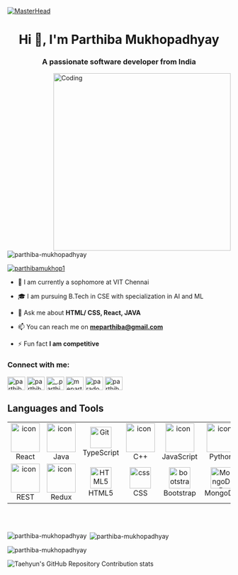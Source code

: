 [![MasterHead](https://theacemakers.com/wp-content/uploads/2020/05/website-clipart-internet-gif-18.gif)](https://Parthiba-Mukhopadhyay.io)

<h1 align="center">Hi 👋, I'm Parthiba Mukhopadhyay</h1>
<h3 align="center">A passionate software developer from India</h3>
<img align="right" alt="Coding" width="400" src="https://cdn.dribbble.com/users/2131993/screenshots/4948736/thoughtworks-gif_dribbble.gif">
<p align="left"> <img src="https://komarev.com/ghpvc/?username=parthiba-mukhopadhyay&label=Profile%20views&color=0e75b6&style=flat" alt="parthiba-mukhopadhyay" /> </p>

<p align="left"> <a href="https://twitter.com/parthibamukhop1" target="blank"><img src="https://img.shields.io/twitter/follow/parthibamukhop1?logo=twitter&style=for-the-badge" alt="parthibamukhop1" /></a> </p>

- 🏫 I am currently a sophomore at VIT Chennai 

- 🎓 I am pursuing B.Tech in CSE with specialization in AI and ML

- 💬 Ask me about **HTML/ CSS, React, JAVA**

- 📫 You can reach me on **meparthiba@gmail.com**

- ⚡ Fun fact **I am competitive**

<h3 align="left">Connect with me:</h3>
<p align="left">
<a href="https://twitter.com/parthibamukhop1" target="blank"><img align="center" src="https://raw.githubusercontent.com/rahuldkjain/github-profile-readme-generator/master/src/images/icons/Social/twitter.svg" alt="parthibamukhop1" height="30" width="40" /></a>
<a href="https://linkedin.com/in/parthiba-mukhopadhyay" target="blank"><img align="center" src="https://raw.githubusercontent.com/rahuldkjain/github-profile-readme-generator/master/src/images/icons/Social/linked-in-alt.svg" alt="parthiba-mukhopadhyay" height="30" width="40" /></a>
<a href="https://instagram.com/_.parthiba._" target="blank"><img align="center" src="https://raw.githubusercontent.com/rahuldkjain/github-profile-readme-generator/master/src/images/icons/Social/instagram.svg" alt="_.parthiba._" height="30" width="40" /></a>
<a href="https://www.hackerrank.com/meparthiba" target="blank"><img align="center" src="https://raw.githubusercontent.com/rahuldkjain/github-profile-readme-generator/master/src/images/icons/Social/hackerrank.svg" alt="meparthiba" height="30" width="40" /></a>
<a href="https://www.leetcode.com/paradox_2002" target="blank"><img align="center" src="https://raw.githubusercontent.com/rahuldkjain/github-profile-readme-generator/master/src/images/icons/Social/leet-code.svg" alt="paradox_2002" height="30" width="40" /></a>
<a href="https://auth.geeksforgeeks.org/user/parthibamukhopadhyay2021" target="blank"><img align="center" src="https://raw.githubusercontent.com/rahuldkjain/github-profile-readme-generator/master/src/images/icons/Social/geeks-for-geeks.svg" alt="parthibamukhopadhyay2021" height="30" width="40" /></a>
</p>

## Languages and Tools
<table align="center">
  <tr>
    <td align="center" width="96">
        <img src="https://techstack-generator.vercel.app/react-icon.svg" alt="icon" width="65" height="65" />
      <br>React
    </td>
    <td align="center" width="96">
        <img src="https://techstack-generator.vercel.app/java-icon.svg" alt="icon" width="65" height="65" />
      <br>Java
    </td>
    <td align="center" width="96"> 
        <img src="https://techstack-generator.vercel.app/ts-icon.svg" width="48" height="48" alt="Git" />
      <br>TypeScript
    </td>
    <td align="center" width="96">
        <img src="https://techstack-generator.vercel.app/cpp-icon.svg" alt="icon" width="65" height="65" />
      <br>C++
    </td>
    <td align="center" width="96">
        <img src="https://techstack-generator.vercel.app/js-icon.svg" alt="icon" width="65" height="65" />
      <br>JavaScript
    </td>
     <td align="center" width="96">
      <a href="#macropower-tech">
        <img src="https://techstack-generator.vercel.app/python-icon.svg" alt="icon" width="65" height="65" />
      </a>
      <br>Python
    </td>
    <td align="center" width="96">
        <img src="https://techstack-generator.vercel.app/mysql-icon.svg" alt="icon" width="65" height="65" />
      <br>MySQL
    </td>
  </tr>
  <tr>
  <td align="center" width="96">
        <img src="https://techstack-generator.vercel.app/restapi-icon.svg" alt="icon" width="65" height="65" />
      <br>REST
    <td align="center" width="96">
        <img src="https://techstack-generator.vercel.app/redux-icon.svg" alt="icon" width="65" height="65" />
      <br>Redux
    </td>
    <td align="center"  width="96">
        <img src="https://skillicons.dev/icons?i=html" width="48" height="48" alt="HTML5" />
      <br>HTML5
    </td>
    <td align="center" width="96">
        <img src="https://skillicons.dev/icons?i=css" width="48" height="48" alt="css" />
      <br>CSS
    </td>
    <td align="center"  width="96">
        <img src="https://skillicons.dev/icons?i=bootstrap" width="48" height="48" alt="bootstrap" />
      <br>Bootstrap
    </td>
      <td align="center" width="96">
        <img src="https://skillicons.dev/icons?i=mongodb" width="48" height="48" alt="MongoDB" />
      <br>MongoDB
    </td>
        <td align="center" width="96">
        <img src="https://skillicons.dev/icons?i=nodejs" width="48" height="48" alt="Nodejs" />
      <br>Nodejs
      </td>
      </td>
   
  
 </tr>
</table>
<br><br>
</tr>
</tr></tr>

<p><img align="left" src="https://github-readme-stats.vercel.app/api/top-langs?username=parthiba-mukhopadhyay&show_icons=true&locale=en&layout=compact" alt="parthiba-mukhopadhyay" /></p>

<p>&nbsp;<img align="center" src="https://github-readme-stats.vercel.app/api?username=parthiba-mukhopadhyay&show_icons=true&locale=en" alt="parthiba-mukhopadhyay" /></p>

<p><img align="center" src="https://github-readme-streak-stats.herokuapp.com/?user=parthiba-mukhopadhyay&" alt="parthiba-mukhopadhyay" /></p>

![Taehyun's GitHub Repository Contribution stats](https://github-contributor-stats.vercel.app/api?username=Parthiba-Mukhopadhyay&combine_all_yearly_contributions=true)
